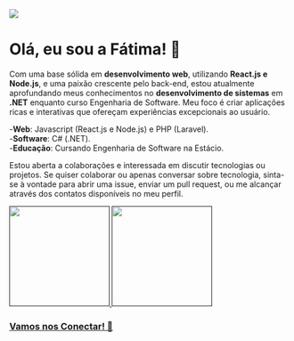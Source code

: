 <img src="https://media.licdn.com/dms/image/v2/D4D16AQFIzRrXsyKmEA/profile-displaybackgroundimage-shrink_350_1400/profile-displaybackgroundimage-shrink_350_1400/0/1736185225400?e=1741824000&v=beta&t=MRzsN1fSgNwiriCZ1UfVMuCvOzU--X1PsVoUIDgDcxo">

# Olá, eu sou a Fátima! 👋 
Com uma base sólida em **desenvolvimento web**, utilizando **React.js e Node.js**, e uma paixão crescente pelo back-end, estou atualmente aprofundando meus conhecimentos no **desenvolvimento de sistemas** em **.NET** enquanto curso Engenharia de Software. Meu foco é criar aplicações ricas e interativas que ofereçam experiências excepcionais ao usuário. 

-**Web**: Javascript (React.js e Node.js) e PHP (Laravel). <br>
-**Software**: C# (.NET). <br>
-**Educação**: Cursando Engenharia de Software na Estácio.

Estou aberta a colaborações e interessada em discutir tecnologias ou projetos. Se quiser colaborar ou apenas conversar sobre tecnologia, sinta-se à vontade para abrir uma issue, enviar um pull request, ou me alcançar através dos contatos disponíveis no meu perfil.

<div>
<a href="">
<img height="180em" src="https://github-readme-stats.vercel.app/api?username=fatimadachari&theme=flag-india&locale=pt-br">
<img height="180em" src="https://github-readme-stats.vercel.app/api/top-langs/?username=fatimadachari&theme=flag-india&layout=compact&locale=pt-br">
</div>
  
### Vamos nos Conectar! 👋 
